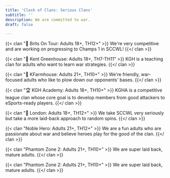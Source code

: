 ```yaml
---
title: 'Clash of Clans: Serious Clans'
subtitle: ''
description: We are committed to war.
draft: false

---
```

{{< clan "🍵 Brits On Tour: Adults 18+, TH12+" >}} We're very competitive and are working on progressing to Champs 1 in SCCWL! {{</ clan >}}

{{< clan "🍍 Kent Greenhouse: Adults 18+, TH7-TH11" >}} KGH is a teaching clan for adults who want to learn war strategies. {{</ clan >}}

{{< clan "🚜 KFarmhouse: Adults 21+, TH10+" >}} We're friendly, war-focused adults who like to plow down our opponents' bases. {{</ clan >}}

{{< clan "🏆 KGH Academy: Adults 18+, TH10+" >}} KGHA is a competitive league clan whose core goal is to develop members from good attackers to eSports-ready players.​ {{</ clan >}}

{{< clan "🏰 London: Adults 18+, TH12+" >}} We take SCCWL very seriously but take a more laid-back approach to random spins. {{</ clan >}}

{{< clan "Noble Hero: Adults 21+, TH12+" >}} We are a fun adults who are passionate about war and believe heroes play for the good of the clan. {{</ clan >}}

{{< clan "Phantom Zone 2: Adults 21+, TH10+" >}} We are super laid back, mature adults. {{</ clan >}}

{{< clan "Phantom Zone 2: Adults 21+, TH10+" >}} We are super laid back, mature adults. {{</ clan >}}